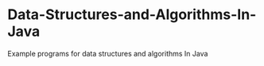 # Data-Structures-and-Algorithms-In-Java
Example programs for data structures and algorithms In Java
